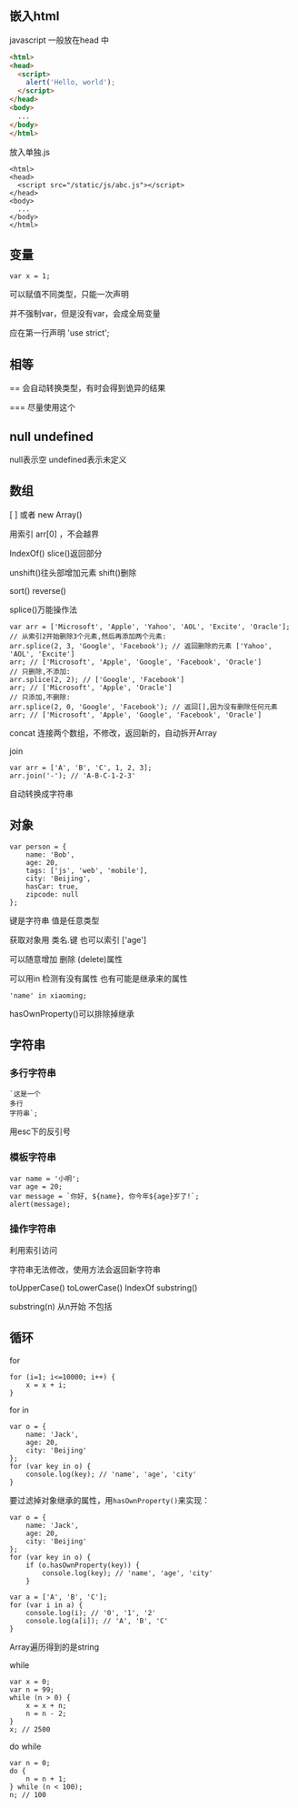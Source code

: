 ## 嵌入html

javascript 一般放在head 中

```html
<html>
<head>
  <script>
    alert('Hello, world');
  </script>
</head>
<body>
  ...
</body>
</html>
```

放入单独.js

```
<html>
<head>
  <script src="/static/js/abc.js"></script>
</head>
<body>
  ...
</body>
</html>
```

## 变量

```
var x = 1;
```

可以赋值不同类型，只能一次声明

并不强制var，但是没有var，会成全局变量

应在第一行声明 'use strict'; 

## 相等

== 会自动转换类型，有时会得到诡异的结果

=== 尽量使用这个



## null undefined

null表示空 undefined表示未定义



## 数组

[ ] 或者 new Array()

用索引 arr[0] ，不会越界

IndexOf() slice()返回部分

unshift()往头部增加元素 shift()删除

sort() reverse() 

splice()万能操作法

```
var arr = ['Microsoft', 'Apple', 'Yahoo', 'AOL', 'Excite', 'Oracle'];
// 从索引2开始删除3个元素,然后再添加两个元素:
arr.splice(2, 3, 'Google', 'Facebook'); // 返回删除的元素 ['Yahoo', 'AOL', 'Excite']
arr; // ['Microsoft', 'Apple', 'Google', 'Facebook', 'Oracle']
// 只删除,不添加:
arr.splice(2, 2); // ['Google', 'Facebook']
arr; // ['Microsoft', 'Apple', 'Oracle']
// 只添加,不删除:
arr.splice(2, 0, 'Google', 'Facebook'); // 返回[],因为没有删除任何元素
arr; // ['Microsoft', 'Apple', 'Google', 'Facebook', 'Oracle']
```

concat 连接两个数组，不修改，返回新的，自动拆开Array

join

```
var arr = ['A', 'B', 'C', 1, 2, 3];
arr.join('-'); // 'A-B-C-1-2-3'
```

自动转换成字符串

## 对象

```
var person = {
    name: 'Bob',
    age: 20,
    tags: ['js', 'web', 'mobile'],
    city: 'Beijing',
    hasCar: true,
    zipcode: null
};
```

键是字符串 值是任意类型

获取对象用 类名.键 也可以索引 ['age']

可以随意增加 删除 (delete)属性

可以用in 检测有没有属性 也有可能是继承来的属性

```
'name' in xiaoming; 
```

hasOwnProperty()可以排除掉继承

## 字符串

### 多行字符串

```
`这是一个
多行
字符串`;
```

用esc下的反引号

### 模板字符串

```
var name = '小明';
var age = 20;
var message = `你好, ${name}, 你今年${age}岁了!`;
alert(message);
```

### 操作字符串

利用索引访问

字符串无法修改，使用方法会返回新字符串

toUpperCase() toLowerCase() IndexOf substring()

substring(n) 从n开始 不包括

## 循环

for

```
for (i=1; i<=10000; i++) {
    x = x + i;
}
```

for in

```
var o = {
    name: 'Jack',
    age: 20,
    city: 'Beijing'
};
for (var key in o) {
    console.log(key); // 'name', 'age', 'city'
}
```

要过滤掉对象继承的属性，用`hasOwnProperty()`来实现：

```
var o = {
    name: 'Jack',
    age: 20,
    city: 'Beijing'
};
for (var key in o) {
    if (o.hasOwnProperty(key)) {
        console.log(key); // 'name', 'age', 'city'
    }
```

```
var a = ['A', 'B', 'C'];
for (var i in a) {
    console.log(i); // '0', '1', '2'
    console.log(a[i]); // 'A', 'B', 'C'
}
```

Array遍历得到的是string

while

```
var x = 0;
var n = 99;
while (n > 0) {
    x = x + n;
    n = n - 2;
}
x; // 2500
```

do while

```
var n = 0;
do {
    n = n + 1;
} while (n < 100);
n; // 100
```